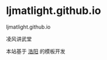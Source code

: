 # ljmatlight.github.io

ljmatlight.github.io

凌风讲武堂

本站基于 [浩阳](https://github.com/Gaohaoyang/gaohaoyang.github.io) 的模板开发 